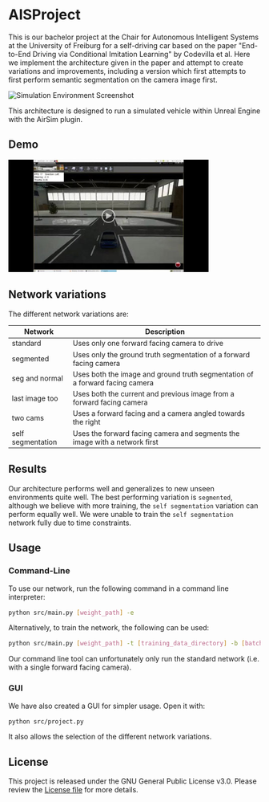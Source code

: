 # AISProject
This is our bachelor project at the Chair for Autonomous Intelligent Systems at the University of Freiburg for a self-driving car based on the paper "End-to-End Driving via Conditional Imitation Learning" by Codevilla et al.
Here we implement the architecture given in the paper and attempt to create variations and improvements, including a version which first attempts to first perform semantic segmentation on the camera image first.

![Simulation Environment Screenshot](https://github.com/yvan674/AISProject/blob/master/docs/images/simulation_2.png)

This architecture is designed to run a simulated vehicle within Unreal Engine with the AirSim plugin.

## Demo
[![AISProject Demo Video](docs/images/Video.jpg)](https://drive.google.com/file/d/111I3EffTU_k3ina_KeWqAyrWH6vVl88L/view)

## Network variations
The different network variations are:

  | Network           | Description
  |-------------------|-------------
  | standard          | Uses only one forward facing camera to drive
  | segmented         | Uses only the ground truth segmentation of a forward facing camera
  | seg and normal    | Uses both the image and ground truth segmentation of a forward facing camera
  | last image too    | Uses both the current and previous image from a forward facing camera
  | two cams          | Uses a forward facing and a camera angled towards the right
  | self segmentation | Uses the forward facing camera and segments the image with a network first

## Results
Our architecture performs well and generalizes to new unseen environments quite well. The best performing variation is `segmented`, although we believe with more training, the `self segmentation` variation can perform equally well. We were unable to train the `self segmentation` network fully due to time constraints.

## Usage
### Command-Line
To use our network, run the following command in a command line interpreter:
```bash
python src/main.py [weight_path] -e
```
Alternatively, to train the network, the following can be used:
```bash
python src/main.py [weight_path] -t [training_data_directory] -b [batch_size] -p [number of epochs]
```
Our command line tool can unfortunately only run the standard network (i.e. with a single forward facing camera).

### GUI
We have also created a GUI for simpler usage.
Open it with:
```bash
python src/project.py
```
It also allows the selection of the different network variations.

## License
This project is released under the GNU General Public License v3.0. Please review the [License file](https://github.com/yvan674/AISProject/blob/master/LICENSE) for more details.
